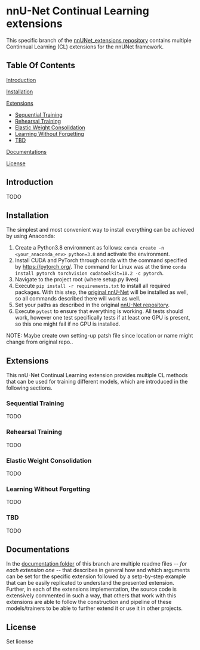 # nnU-Net Continual Learning extensions

This specific branch of the [nnUNet_extensions repository](https://github.com/camgbus/nnUNet_extensions) contains multiple Continnual Learning (CL) extensions for the nnUNet framework.

## Table Of Contents

[Introduction](#introduction)

[Installation](#installation)

[Extensions](#extensions)
  * [Sequential Training](#sequential-training)
  * [Rehearsal Training](#rehearsal-training)
  * [Elastic Weight Consolidation](#elastic-weight-consolidation)
  * [Learning Without Forgetting](#learning-without-forgetting)
  * [TBD](#tbd)

[Documentations](#documentations)

[License](#license)

## Introduction
TODO

## Installation
The simplest and most convenient way to install everything can be achieved by using Anaconda:

1. Create a Python3.8 environment as follows: `conda create -n <your_anaconda_env> python=3.8` and activate the environment.
2. Install CUDA and PyTorch through conda with the command specified by https://pytorch.org/. The command for Linux was at the time `conda install pytorch torchvision cudatoolkit=10.2 -c pytorch`.
3. Navigate to the project root (where setup.py lives)
4. Execute `pip install -r requirements.txt` to install all required packages. With this step, the [original nnU-Net](https://github.com/MIC-DKFZ/nnUNet) will be installed as well, so all commands described there will work as well.
5. Set your paths as described in the original [nnU-Net repository](https://github.com/MIC-DKFZ/nnUNet/blob/master/documentation/setting_up_paths.md).
6. Execute `pytest` to ensure that everything is working. All tests should work, however one test specifically tests if at least one GPU is present, so this one might fail if no GPU is installed.

NOTE: Maybe create own setting-up patsh file since location or name might change from original repo..


## Extensions
This nnU-Net Continual Learning extension provides multiple CL methods that can be used for training different models, which are introduced in the following sections.

### Sequential Training
TODO
### Rehearsal Training
TODO
### Elastic Weight Consolidation
TODO
### Learning Without Forgetting
TODO
### TBD
TODO

## Documentations
In the [documentation folder](/nnunet_ext/documentation) of this branch are multiple readme files *-- for each extension one --* that describes in general how and which arguments can be set for the specific extension followed by a setp-by-step example that can be easily replicated to understand the presented extension. Further, in each of the extensions implementation, the source code is extensively commented in such a way, that others that work with this extensions are able to follow the construction and pipeline of these models/trainers to be able to further extend it or use it in other projects.

## License
Set license
